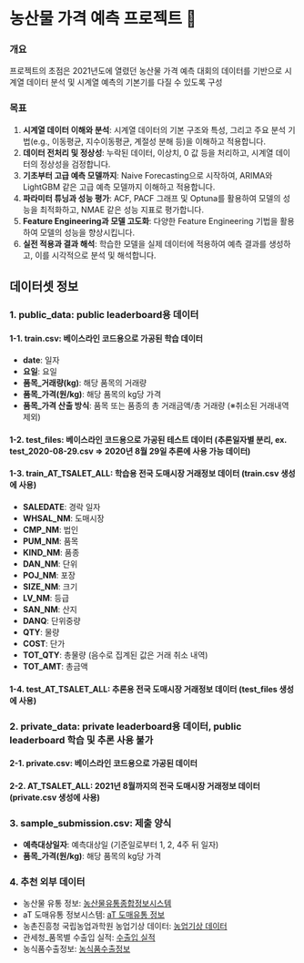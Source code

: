 # 농산물 가격 예측 프로젝트 🍊


### 개요
프로젝트의 초점은 2021년도에 열렸던 농산물 가격 예측 대회의 데이터를 기반으로 시계열 데이터 분석 및 시계열 예측의 기본기를 다질 수 있도록 구성

### 목표
1. **시계열 데이터 이해와 분석**: 시계열 데이터의 기본 구조와 특성, 그리고 주요 분석 기법(e.g., 이동평균, 지수이동평균, 계절성 분해 등)을 이해하고 적용합니다.
2. **데이터 전처리 및 정상성**: 누락된 데이터, 이상치, 0 값 등을 처리하고, 시계열 데이터의 정상성을 검정합니다.
3. **기초부터 고급 예측 모델까지**: Naive Forecasting으로 시작하여, ARIMA와 LightGBM 같은 고급 예측 모델까지 이해하고 적용합니다.
4. **파라미터 튜닝과 성능 평가**: ACF, PACF 그래프 및 Optuna를 활용하여 모델의 성능을 최적화하고, NMAE 같은 성능 지표로 평가합니다.
5. **Feature Engineering과 모델 고도화**: 다양한 Feature Engineering 기법을 활용하여 모델의 성능을 향상시킵니다.
6. **실전 적용과 결과 해석**: 학습한 모델을 실제 데이터에 적용하여 예측 결과를 생성하고, 이를 시각적으로 분석 및 해석합니다.


## 데이터셋 정보

### 1. public_data: public leaderboard용 데이터
#### 1-1. train.csv: 베이스라인 코드용으로 가공된 학습 데이터
- **date**: 일자
- **요일**: 요일
- **품목_거래량(kg)**: 해당 품목의 거래량
- **품목_가격(원/kg)**: 해당 품목의 kg당 가격
- **품목_가격 산출 방식**: 품목 또는 품종의 총 거래금액/총 거래량 (※취소된 거래내역 제외)

#### 1-2. test_files: 베이스라인 코드용으로 가공된 테스트 데이터 (추론일자별 분리, ex. test_2020-08-29.csv => 2020년 8월 29일 추론에 사용 가능 데이터)

#### 1-3. train_AT_TSALET_ALL: 학습용 전국 도매시장 거래정보 데이터 (train.csv 생성에 사용)
- **SALEDATE**: 경락 일자
- **WHSAL_NM**: 도매시장
- **CMP_NM**: 법인
- **PUM_NM**: 품목
- **KIND_NM**: 품종
- **DAN_NM**: 단위
- **POJ_NM**: 포장
- **SIZE_NM**: 크기
- **LV_NM**: 등급
- **SAN_NM**: 산지
- **DANQ**: 단위중량
- **QTY**: 물량
- **COST**: 단가
- **TOT_QTY**: 총물량 (음수로 집계된 값은 거래 취소 내역)
- **TOT_AMT**: 총금액

#### 1-4. test_AT_TSALET_ALL: 추론용 전국 도매시장 거래정보 데이터 (test_files 생성에 사용)

### 2. private_data: private leaderboard용 데이터, public leaderboard 학습 및 추론 사용 불가
#### 2-1. private.csv: 베이스라인 코드용으로 가공된 데이터

#### 2-2. AT_TSALET_ALL: 2021년 8월까지의 전국 도매시장 거래정보 데이터 (private.csv 생성에 사용)

### 3. sample_submission.csv: 제출 양식
- **예측대상일자**: 예측대상일 (기준일로부터 1, 2, 4주 뒤 일자)
- **품목_가격(원/kg)**: 해당 품목의 kg당 가격

### 4. 추천 외부 데이터
- 농산물 유통 정보: [농산물유통종합정보시스템](https://www.kamis.or.kr/customer/reference/openapi_list.do)
- aT 도매유통 정보시스템: [aT 도매유통 정보](https://at.agromarket.kr/openApi/apiInfoDtl.do?apiSeq=1)
- 농촌진흥청 국립농업과학원 농업기상 데이터: [농업기상 데이터](https://www.data.go.kr/data/15078057/openapi.do)
- 관세청_품목별 수출입 실적: [수출입 실적](https://www.data.go.kr/data/3046122/openapi.do)
- 농식품수출정보: [농식품수출정보](https://www.kati.net/statistics/monthlyPerformanceByProduct.do)
